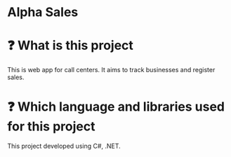 # Alpha Sales

# :question: What is this project
This is web app for call centers. It aims to track businesses and register sales.

 # :question: Which language and libraries used for this project
 This project developed using C#, .NET.



